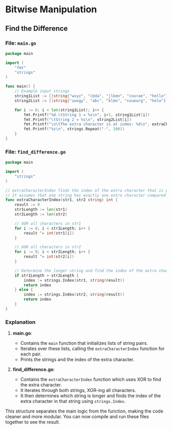 # Bitwise Manipulation

## Find the Difference

### File: `main.go`

```go
package main

import (
	"fmt"
	"strings"
)

func main() {
	// Example input strings
	string1List := []string{"wxyz", "cbda", "jlkmn", "courae", "hello"}
	string2List := []string{"zwxgy", "abc", "klmn", "couearg", "helo"}

	for i := 0; i < len(string1List); i++ {
		fmt.Printf("%d.\tString 1 = %s\n", i+1, string1List[i])
		fmt.Printf("\tString 2 = %s\n", string2List[i])
		fmt.Printf("\n\tThe extra character is at index: %d\n", extraCharacterIndex(string1List[i], string2List[i]))
		fmt.Printf("%s\n", strings.Repeat("-", 100))
	}
}
```

### File: `find_difference.go`

```go
package main

import (
	"strings"
)

// extraCharacterIndex finds the index of the extra character that is present in only one of the strings.
// It assumes that one string has exactly one extra character compared to the other.
func extraCharacterIndex(str1, str2 string) int {
	result := 0
	str1Length := len(str1)
	str2Length := len(str2)

	// XOR all characters in str1
	for i := 0; i < str1Length; i++ {
		result ^= int(str1[i])
	}

	// XOR all characters in str2
	for i := 0; i < str2Length; i++ {
		result ^= int(str2[i])
	}

	// Determine the longer string and find the index of the extra character
	if str1Length > str2Length {
		index := strings.Index(str1, string(result))
		return index
	} else {
		index := strings.Index(str2, string(result))
		return index
	}
}
```

### Explanation

1. **main.go**:

   - Contains the `main` function that initializes lists of string pairs.
   - Iterates over these lists, calling the `extraCharacterIndex` function for each pair.
   - Prints the strings and the index of the extra character.

2. **find_difference.go**:
   - Contains the `extraCharacterIndex` function which uses XOR to find the extra character.
   - It iterates through both strings, XOR-ing all characters.
   - It then determines which string is longer and finds the index of the extra character in that string using `strings.Index`.

This structure separates the main logic from the function, making the code cleaner and more modular. You can now compile and run these files together to see the result.
